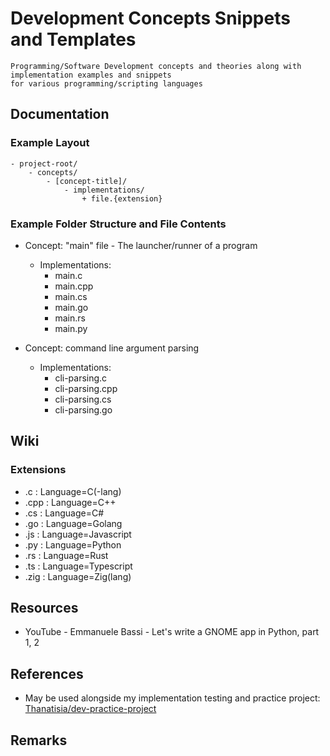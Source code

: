 # Development Concepts Snippets and Templates

```
Programming/Software Development concepts and theories along with implementation examples and snippets
for various programming/scripting languages
```

## Documentation
### Example Layout
```
- project-root/
    - concepts/
        - [concept-title]/
            - implementations/
                + file.{extension}
```

### Example Folder Structure and File Contents
- Concept: "main" file - The launcher/runner of a program
    - Implementations:
        + main.c
        + main.cpp
        + main.cs
        + main.go
        + main.rs
        + main.py

- Concept: command line argument parsing
    - Implementations:
        + cli-parsing.c
        + cli-parsing.cpp
        + cli-parsing.cs
        + cli-parsing.go

## Wiki
### Extensions
+ .c   : Language=C(-lang)
+ .cpp : Language=C++
+ .cs  : Language=C#
+ .go  : Language=Golang
+ .js  : Language=Javascript
+ .py  : Language=Python
+ .rs  : Language=Rust
+ .ts  : Language=Typescript
+ .zig : Language=Zig(lang)

## Resources
+ YouTube - Emmanuele Bassi - Let's write a GNOME app in Python, part 1, 2

## References
+ May be used alongside my implementation testing and practice project: [Thanatisia/dev-practice-project](https://github.com/Thanatisia/dev-practice-project)

## Remarks
